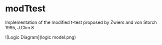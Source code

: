 # modTtest
Implementation of the modified t-test proposed by Zwiers and von Storch 1995, J.Clim 8


![Logic Diagram](logic model.png)
